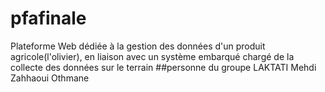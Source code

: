 # pfafinale
Plateforme Web dédiée à la gestion des données d'un produit    agricole(l'olivier), en liaison avec un système embarqué chargé de la collecte des données sur le terrain
##personne du groupe 
LAKTATI Mehdi 
Zahhaoui Othmane
